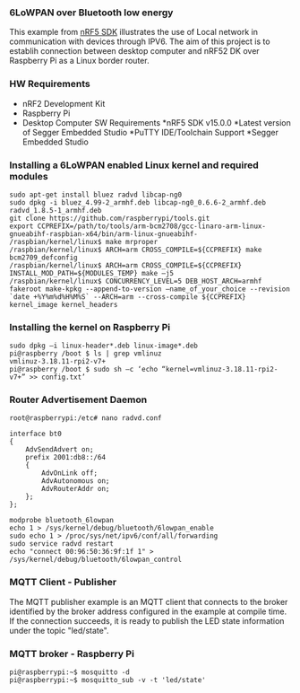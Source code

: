 
### 6LoWPAN over Bluetooth low energy
This example from [nRF5 SDK](http://developer.nordicsemi.com/nRF5_SDK/nRF5_SDK_v15.x.x/) illustrates the use of Local network in communication with devices through IPV6.
The aim of this project is to establih connection between desktop computer and nRF52 DK over Raspberry Pi as a Linux border router.


### HW Requirements
* nRF2 Development Kit
* Raspberry Pi
* Desktop Computer
 SW Requirements
*nRF5 SDK v15.0.0
*Latest version of Segger Embedded Studio
*PuTTY
 IDE/Toolchain Support
*Segger Embedded Studio


### Installing a 6LoWPAN enabled Linux kernel and required modules
```
sudo apt-get install bluez radvd libcap-ng0
sudo dpkg -i bluez_4.99-2_armhf.deb libcap-ng0_0.6.6-2_armhf.deb radvd_1.8.5-1_armhf.deb
git clone https://github.com/raspberrypi/tools.git
export CCPREFIX=/path/to/tools/arm-bcm2708/gcc-linaro-arm-linux-gnueabihf-raspbian-x64/bin/arm-linux-gnueabihf-
/raspbian/kernel/linux$ make mrproper
/raspbian/kernel/linux$ ARCH=arm CROSS_COMPILE=${CCPREFIX} make bcm2709_defconfig
/raspbian/kernel/linux$ ARCH=arm CROSS_COMPILE=${CCPREFIX} INSTALL_MOD_PATH=${MODULES_TEMP} make –j5
/raspbian/kernel/linux$ CONCURRENCY_LEVEL=5 DEB_HOST_ARCH=armhf fakeroot make-kpkg --append-to-version –name_of_your_choice --revision `date +%Y%m%d%H%M%S` --ARCH=arm --cross-compile ${CCPREFIX} kernel_image kernel_headers
```

### Installing the kernel on Raspberry Pi
```
sudo dpkg –i linux-header*.deb linux-image*.deb
pi@raspberry /boot $ ls | grep vmlinuz
vmlinuz-3.18.11-rpi2-v7+
pi@raspberry /boot $ sudo sh –c ‘echo “kernel=vmlinuz-3.18.11-rpi2-v7+” >> config.txt’
```

### Router Advertisement Daemon

```
root@raspberrypi:/etc# nano radvd.conf
```
```
interface bt0
{
    AdvSendAdvert on;
    prefix 2001:db8::/64
    {
        AdvOnLink off;
        AdvAutonomous on;
        AdvRouterAddr on;
    };
};
```
```
modprobe bluetooth_6lowpan
echo 1 > /sys/kernel/debug/bluetooth/6lowpan_enable
sudo echo 1 > /proc/sys/net/ipv6/conf/all/forwarding
sudo service radvd restart
echo "connect 00:96:50:36:9f:1f 1" > /sys/kernel/debug/bluetooth/6lowpan_control
```

### MQTT Client - Publisher
The MQTT publisher example is an MQTT client that connects to the broker identified by the broker address configured in the example at compile time. If the connection succeeds, it is ready to publish the LED state information under the topic "led/state".

### MQTT broker - Raspberry Pi
```
pi@raspberrypi:~$ mosquitto -d
pi@raspberrypi:~$ mosquitto_sub -v -t 'led/state'
```

